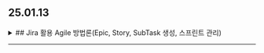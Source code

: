 ## 25.01.13

<details>

<summary>## Jira 활용 Agile 방법론(Epic, Story, SubTask 생성, 스프린트 관리)</summary>

## 1. 에픽(Epic)

- **개념**: 큰 단위의 요구사항이나 목표를 포괄하는 상위 레벨 작업. 여러 개의 스토리를 포함.

## 2. 스토리(Story)

- **개념**: 사용자 혹은 고객의 요구사항을 사용자 관점에서 설명한 작업 단위. 에픽을 구체화한 형태.

## 3. 태스크(Task)

- **개념**: 스토리를 달성하기 위해 필요한 구체적인 작업을 정의. 반드시 스토리에서만 생성해야 하는 것은 아니며, 독립적으로 작업 단위를 정의할 수도 있음.

## 4. 서브태스크(Sub-task)

- **개념**: 스토리 또는 태스크가 너무 커서 더 작은 작업 단위로 쪼개야 할 경우 사용하는 하위 작업 단위.

## 5. 스프린트(Sprint) 관리 (Scrum 기반)

애자일 방법론 중 **스크럼(Scrum)** 프로세스를 예로 들면, 일반적으로 다음과 같은 단계를 거칩니다.

1. **백로그(Backlog) 구성**

   - 모든 에픽, 스토리, 태스크를 제품 백로그(Product Backlog)에 우선순위별로 정리
   - 각 작업의 우선순위, 예상 소요 시간(스토리 포인트) 등을 함께 기록

2. **스프린트 계획(Sprint Planning)**

   - 백로그 중에서 이번 스프린트에서 처리할 작업(스토리, 태스크)을 선택
   - 작업을 진행할 팀원 지정, 예상 소요 시간 및 목표 설정
   - Jira에서 **Backlog** 화면에서 처리할 이슈들을 드래그 앤 드롭하여 새 스프린트에 담은 뒤 **Start Sprint**로 스프린트 시작

3. **데일리 스크럼(Daily Scrum)**

   - 매일 15분 정도 짧게 진행하는 스탠드업 미팅
   - Jira 보드(칸반/스크럼보드)를 활용해 진행 상황, 장애 사항 등을 빠르게 공유

4. **작업 진행(Working & Tracking)**

   - 팀원들은 스토리나 태스크를 In Progress(진행 중), Done(완료) 등의 칸반 컬럼으로 옮기며 상태를 업데이트
   - Jira에서 **Burndown Chart**, **Velocity Chart** 등을 통해 작업 진척도 및 속도를 파악

5. **스프린트 리뷰(Sprint Review)**

   - 스프린트가 끝나면 산출된 결과물을 리뷰하고, 고객 및 이해관계자에게 피드백 받음
   - Jira의 스토리/태스크 완료 상태, 스프린트 통계 등을 확인

6. **스프린트 회고(Sprint Retrospective)**
   - 스프린트 과정에서 잘 된 점, 개선할 점 등을 팀 내부에서 공유
   - 향후 더 효율적인 작업 방식을 찾기 위한 논의와 액션 아이템을 도출

</details>

---
